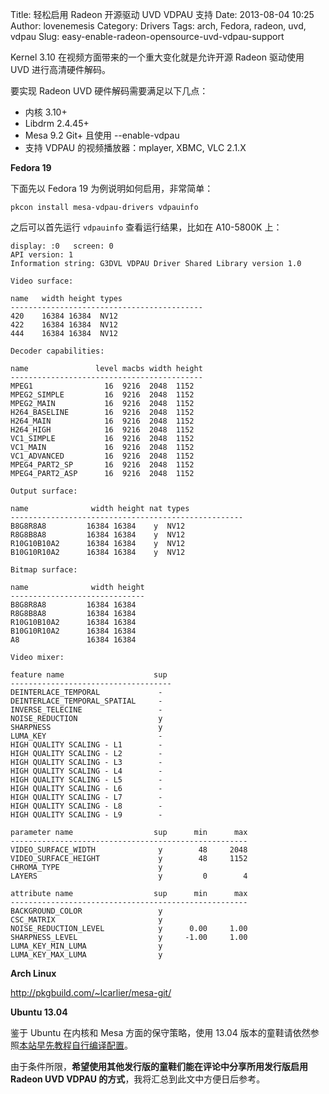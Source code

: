 Title: 轻松启用 Radeon 开源驱动 UVD VDPAU 支持
Date: 2013-08-04 10:25
Author: lovenemesis
Category: Drivers
Tags: arch, Fedora, radeon, uvd, vdpau
Slug: easy-enable-radeon-opensource-uvd-vdpau-support

Kernel 3.10 在视频方面带来的一个重大变化就是允许开源 Radeon 驱动使用 UVD
进行高清硬件解码。

要实现 Radeon UVD 硬件解码需要满足以下几点：

-   内核 3.10+
-   Libdrm 2.4.45+
-   Mesa 9.2 Git+ 且使用 --enable-vdpau
-   支持 VDPAU 的视频播放器：mplayer, XBMC, VLC 2.1.X

**Fedora 19**

下面先以 Fedora 19 为例说明如何启用，非常简单：

`pkcon install mesa-vdpau-drivers vdpauinfo`

之后可以首先运行 `vdpauinfo` 查看运行结果，比如在 A10-5800K 上：

    display: :0   screen: 0
    API version: 1
    Information string: G3DVL VDPAU Driver Shared Library version 1.0

    Video surface:

    name   width height types
    -------------------------------------------
    420    16384 16384  NV12 
    422    16384 16384  NV12 
    444    16384 16384  NV12 

    Decoder capabilities:

    name               level macbs width height
    -------------------------------------------
    MPEG1                16  9216  2048  1152
    MPEG2_SIMPLE         16  9216  2048  1152
    MPEG2_MAIN           16  9216  2048  1152
    H264_BASELINE        16  9216  2048  1152
    H264_MAIN            16  9216  2048  1152
    H264_HIGH            16  9216  2048  1152
    VC1_SIMPLE           16  9216  2048  1152
    VC1_MAIN             16  9216  2048  1152
    VC1_ADVANCED         16  9216  2048  1152
    MPEG4_PART2_SP       16  9216  2048  1152
    MPEG4_PART2_ASP      16  9216  2048  1152

    Output surface:

    name              width height nat types
    ----------------------------------------------------
    B8G8R8A8         16384 16384    y  NV12 
    R8G8B8A8         16384 16384    y  NV12 
    R10G10B10A2      16384 16384    y  NV12 
    B10G10R10A2      16384 16384    y  NV12 

    Bitmap surface:

    name              width height
    ------------------------------
    B8G8R8A8         16384 16384
    R8G8B8A8         16384 16384
    R10G10B10A2      16384 16384
    B10G10R10A2      16384 16384
    A8               16384 16384

    Video mixer:

    feature name                    sup
    ------------------------------------
    DEINTERLACE_TEMPORAL             -
    DEINTERLACE_TEMPORAL_SPATIAL     -
    INVERSE_TELECINE                 -
    NOISE_REDUCTION                  y
    SHARPNESS                        y
    LUMA_KEY                         -
    HIGH QUALITY SCALING - L1        -
    HIGH QUALITY SCALING - L2        -
    HIGH QUALITY SCALING - L3        -
    HIGH QUALITY SCALING - L4        -
    HIGH QUALITY SCALING - L5        -
    HIGH QUALITY SCALING - L6        -
    HIGH QUALITY SCALING - L7        -
    HIGH QUALITY SCALING - L8        -
    HIGH QUALITY SCALING - L9        -

    parameter name                  sup      min      max
    -----------------------------------------------------
    VIDEO_SURFACE_WIDTH              y        48     2048
    VIDEO_SURFACE_HEIGHT             y        48     1152
    CHROMA_TYPE                      y  
    LAYERS                           y         0        4

    attribute name                  sup      min      max
    -----------------------------------------------------
    BACKGROUND_COLOR                 y  
    CSC_MATRIX                       y  
    NOISE_REDUCTION_LEVEL            y      0.00     1.00
    SHARPNESS_LEVEL                  y     -1.00     1.00
    LUMA_KEY_MIN_LUMA                y  
    LUMA_KEY_MAX_LUMA                y  

**Arch Linux**

<http://pkgbuild.com/~lcarlier/mesa-git/>

**Ubuntu 13.04**

鉴于 Ubuntu 在内核和 Mesa 方面的保守策略，使用 13.04
版本的童鞋请依然参照[本站早先教程自行编译配置](http://linuxtoy.org/archives/how-to-useopen-source-radeon-uvd-on-ubuntu.html)。

由于条件所限，**希望使用其他发行版的童鞋们能在评论中分享所用发行版启用
Radeon UVD VDPAU 的方式**，我将汇总到此文中方便日后参考。
